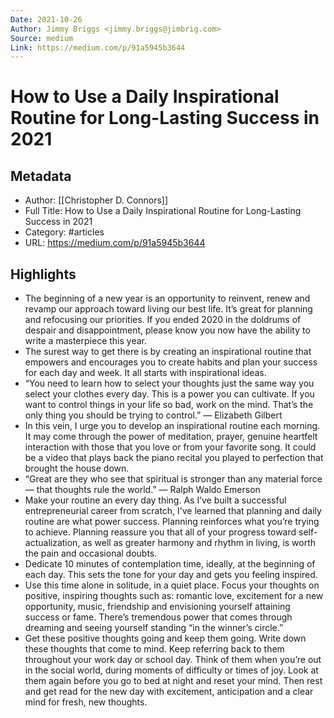 ```yaml
---
Date: 2021-10-26
Author: Jimmy Briggs <jimmy.briggs@jimbrig.com>
Source: medium
Link: https://medium.com/p/91a5945b3644
---
```

# How to Use a Daily Inspirational Routine for Long-Lasting Success in 2021

## Metadata
- Author: [[Christopher D. Connors]]
- Full Title: How to Use a Daily Inspirational Routine for Long-Lasting Success in 2021
- Category: #articles
- URL: https://medium.com/p/91a5945b3644

## Highlights
- The beginning of a new year is an opportunity to reinvent, renew and revamp our approach toward living our best life. It’s great for planning and refocusing our priorities. If you ended 2020 in the doldrums of despair and disappointment, please know you now have the ability to write a masterpiece this year.
- The surest way to get there is by creating an inspirational routine that empowers and encourages you to create habits and plan your success for each day and week. It all starts with inspirational ideas.
- “You need to learn how to select your thoughts just the same way you select your clothes every day. This is a power you can cultivate. If you want to control things in your life so bad, work on the mind. That’s the only thing you should be trying to control.” — Elizabeth Gilbert
- In this vein, I urge you to develop an inspirational routine each morning. It may come through the power of meditation, prayer, genuine heartfelt interaction with those that you love or from your favorite song. It could be a video that plays back the piano recital you played to perfection that brought the house down.
- “Great are they who see that spiritual is stronger than any material force — that thoughts rule the world.” — Ralph Waldo Emerson
- Make your routine an every day thing. As I’ve built a successful entrepreneurial career from scratch, I’ve learned that planning and daily routine are what power success. Planning reinforces what you’re trying to achieve. Planning reassure you that all of your progress toward self-actualization, as well as greater harmony and rhythm in living, is worth the pain and occasional doubts.
- Dedicate 10 minutes of contemplation time, ideally, at the beginning of each day. This sets the tone for your day and gets you feeling inspired.
- Use this time alone in solitude, in a quiet place. Focus your thoughts on positive, inspiring thoughts such as: romantic love, excitement for a new opportunity, music, friendship and envisioning yourself attaining success or fame. There’s tremendous power that comes through dreaming and seeing yourself standing “in the winner’s circle.”
- Get these positive thoughts going and keep them going. Write down these thoughts that come to mind. Keep referring back to them throughout your work day or school day. Think of them when you’re out in the social world, during moments of difficulty or times of joy. Look at them again before you go to bed at night and reset your mind. Then rest and get read for the new day with excitement, anticipation and a clear mind for fresh, new thoughts.

